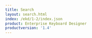 ```yaml
---
title: Search
layout: search.html
index: /ekd/1-2/index.json
product: Enterprise Keyboard Designer
productversion: '1.4'
---
```




